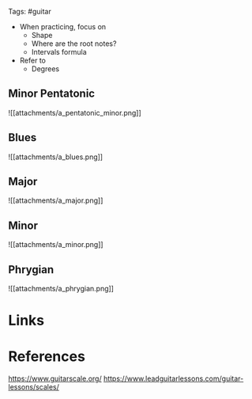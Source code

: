 Tags: #guitar 

- When practicing, focus on
	- Shape 
	- Where are the root notes?
	- Intervals formula
- Refer to
	- Degrees


## Minor Pentatonic
![[attachments/a_pentatonic_minor.png]]

## Blues
![[attachments/a_blues.png]]


## Major

![[attachments/a_major.png]]

## Minor

![[attachments/a_minor.png]]

## Phrygian

![[attachments/a_phrygian.png]]

# Links

# References
https://www.guitarscale.org/
https://www.leadguitarlessons.com/guitar-lessons/scales/